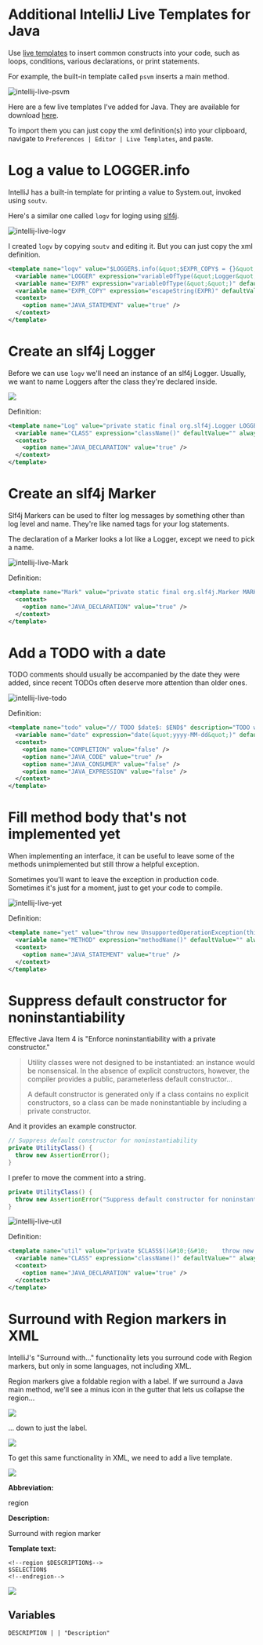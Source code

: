 # Additional IntelliJ Live Templates for Java

Use [live templates](https://www.jetbrains.com/help/idea/using-live-templates.html) to insert common constructs into your code, such as loops, conditions, various declarations, or print statements.

For example, the built-in template called `psvm` inserts a main method.

![intellij-live-psvm](https://user-images.githubusercontent.com/244258/200192586-b46ed621-222c-48b6-9218-69bae7b82ce8.gif)

Here are a few live templates I've added for Java. They are available for download [here](https://github.com/motlin/jetbrains-settings/blob/main/live-templates.xml).

To import them you can just copy the xml definition(s) into your clipboard, navigate to `Preferences | Editor | Live Templates`, and paste.

# Log a value to LOGGER.info

IntelliJ has a built-in template for printing a value to System.out, invoked using `soutv`.

Here's a similar one called `logv` for loging using [slf4j](https://www.slf4j.org/).

![intellij-live-logv](https://user-images.githubusercontent.com/244258/200192606-2a96f668-edbe-48c3-b296-35e3903f14b1.gif)

I created `logv` by copying `soutv` and editing it. But you can just copy the xml definition.

```xml
<template name="logv" value="$LOGGER$.info(&quot;$EXPR_COPY$ = {}&quot;, $EXPR$);" description="Logs a value to LOGGER.info" toReformat="true" toShortenFQNames="true">
  <variable name="LOGGER" expression="variableOfType(&quot;Logger&quot;)" defaultValue="LOGGER" alwaysStopAt="true" />
  <variable name="EXPR" expression="variableOfType(&quot;&quot;)" defaultValue="&quot;expr&quot;" alwaysStopAt="true" />
  <variable name="EXPR_COPY" expression="escapeString(EXPR)" defaultValue="" alwaysStopAt="false" />
  <context>
    <option name="JAVA_STATEMENT" value="true" />
  </context>
</template>
```

# Create an slf4j Logger

Before we can use `logv` we'll need an instance of an slf4j Logger. Usually, we want to name Loggers after the class they're declared inside.

![](https://miro.medium.com/max/1400/1*MF10fzDKCNtSj7MUzAhNvw.gif)

Definition:

```xml
<template name="Log" value="private static final org.slf4j.Logger LOGGER = org.slf4j.LoggerFactory.getLogger($CLASS$.class);" description="Slf4j Logger" toReformat="false" toShortenFQNames="true">
  <variable name="CLASS" expression="className()" defaultValue="" alwaysStopAt="true" />
  <context>
    <option name="JAVA_DECLARATION" value="true" />
  </context>
</template>
```

# Create an slf4j Marker

Slf4j Markers can be used to filter log messages by something other than log level and name. They're like named tags for your log statements.

The declaration of a Marker looks a lot like a Logger, except we need to pick a name.

![intellij-live-Mark](https://user-images.githubusercontent.com/244258/200192643-82d0410c-8498-46a7-8816-54ee60643ea2.gif)

Definition:

```xml
<template name="Mark" value="private static final org.slf4j.Marker MARKER = org.slf4j.MarkerFactory.getMarker(&quot;$END$&quot;);" description="Slf4j Marker" toReformat="false" toShortenFQNames="true">
  <context>
    <option name="JAVA_DECLARATION" value="true" />
  </context>
</template>
```

# Add a TODO with a date

TODO comments should usually be accompanied by the date they were added, since recent TODOs often deserve more attention than older ones.

![intellij-live-todo](https://user-images.githubusercontent.com/244258/200192654-b6614c0f-8c2a-45ac-933b-bff5ed3e529b.gif)

Definition:

```xml
<template name="todo" value="// TODO $date$: $END$" description="TODO with date" toReformat="false" toShortenFQNames="true">
  <variable name="date" expression="date(&quot;yyyy-MM-dd&quot;)" defaultValue="" alwaysStopAt="false" />
  <context>
    <option name="COMPLETION" value="false" />
    <option name="JAVA_CODE" value="true" />
    <option name="JAVA_CONSUMER" value="false" />
    <option name="JAVA_EXPRESSION" value="false" />
  </context>
</template>
```

# Fill method body that's not implemented yet

When implementing an interface, it can be useful to leave some of the methods unimplemented but still throw a helpful exception.

Sometimes you'll want to leave the exception in production code. Sometimes it's just for a moment, just to get your code to compile.

![intellij-live-yet](https://user-images.githubusercontent.com/244258/200192664-3946ce63-648b-4bd0-9b78-dfc3ca6e0818.gif)

Definition:

```xml
<template name="yet" value="throw new UnsupportedOperationException(this.getClass().getSimpleName() + &quot;.$METHOD$() not implemented yet&quot;);" description="not implemented yet (Unsupported)" toReformat="false" toShortenFQNames="true">
  <variable name="METHOD" expression="methodName()" defaultValue="" alwaysStopAt="false" />
  <context>
    <option name="JAVA_STATEMENT" value="true" />
  </context>
</template>
```

# Suppress default constructor for noninstantiability

Effective Java Item 4 is "Enforce noninstantiability with a private constructor."

> Utility classes were not designed to be instantiated: an instance would be nonsensical. In the absence of explicit constructors, however, the compiler provides a public, parameterless default constructor...
>
> A default constructor is generated only if a class contains no explicit constructors, so a class can be made noninstantiable by including a private constructor.

And it provides an example constructor.

```java
// Suppress default constructor for noninstantiability
private UtilityClass() {
  throw new AssertionError();
}
```

I prefer to move the comment into a string.

```java
private UtilityClass() {
  throw new AssertionError("Suppress default constructor for noninstantiability");
}
```

![intellij-live-util](https://user-images.githubusercontent.com/244258/200192680-f9f61c48-1073-4bf1-a929-89dda635982d.gif)

Definition:

```xml
<template name="util" value="private $CLASS$()&#10;{&#10;    throw new AssertionError(&quot;Suppress default constructor for noninstantiability&quot;);&#10;}" description="Suppress default constructor for noninstantiability" toReformat="false" toShortenFQNames="true">
  <variable name="CLASS" expression="className()" defaultValue="" alwaysStopAt="true" />
  <context>
    <option name="JAVA_DECLARATION" value="true" />
  </context>
</template>
```

# Surround with Region markers in XML

IntelliJ's "Surround with..." functionality lets you surround code with Region markers, but only in some languages, not including XML.

Region markers give a foldable region with a label. If we surround a Java main method, we'll see a minus icon in the gutter that lets us collapse the region...

![](https://miro.medium.com/max/1400/1*SLY6_q0mFd0woQk8lfLIBg.png)

... down to just the label.

![](https://miro.medium.com/max/756/1*HXoB4SKcCwSNQWt_i_SqFQ.png)

To get this same functionality in XML, we need to add a live template.

![](https://miro.medium.com/max/1400/1*X3qLLKCAMXDEJyE3IxKxdw.png)

**Abbreviation:**

region

**Description:**

Surround with region marker

**Template text:**

```
<!--region $DESCRIPTION$-->
$SELECTION$
<!--endregion-->
```

![](https://miro.medium.com/max/1400/1*XrfX3gxCYBk9yodjNhG77Q.png)

## Variables

```
DESCRIPTION | | "Description"
```
